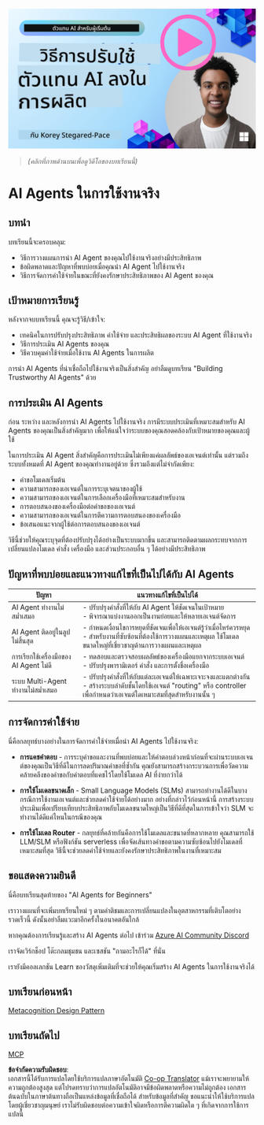 <!--
CO_OP_TRANSLATOR_METADATA:
{
  "original_hash": "1ad5de6a6388d02c145a92dd04358bab",
  "translation_date": "2025-07-12T13:39:04+00:00",
  "source_file": "10-ai-agents-production/README.md",
  "language_code": "th"
}
-->
[![AI Agents In Production](../../../translated_images/lesson-10-thumbnail.2b79a30773db093e0b4fb47aaa618069e0afb4745fad4836526cf51df87f9ac9.th.png)](https://youtu.be/l4TP6IyJxmQ?si=IvCW3cbw0NJ2mUMV)

> _(คลิกที่ภาพด้านบนเพื่อดูวิดีโอของบทเรียนนี้)_
# AI Agents ในการใช้งานจริง

## บทนำ

บทเรียนนี้จะครอบคลุม:

- วิธีการวางแผนการนำ AI Agent ของคุณไปใช้งานจริงอย่างมีประสิทธิภาพ
- ข้อผิดพลาดและปัญหาที่พบบ่อยเมื่อคุณนำ AI Agent ไปใช้งานจริง
- วิธีการจัดการค่าใช้จ่ายในขณะที่ยังคงรักษาประสิทธิภาพของ AI Agent ของคุณ

## เป้าหมายการเรียนรู้

หลังจากจบบทเรียนนี้ คุณจะรู้วิธี/เข้าใจ:

- เทคนิคในการปรับปรุงประสิทธิภาพ ค่าใช้จ่าย และประสิทธิผลของระบบ AI Agent ที่ใช้งานจริง
- วิธีการประเมิน AI Agents ของคุณ
- วิธีควบคุมค่าใช้จ่ายเมื่อใช้งาน AI Agents ในการผลิต

การนำ AI Agents ที่น่าเชื่อถือไปใช้งานจริงเป็นสิ่งสำคัญ อย่าลืมดูบทเรียน "Building Trustworthy AI Agents" ด้วย

## การประเมิน AI Agents

ก่อน ระหว่าง และหลังการนำ AI Agents ไปใช้งานจริง การมีระบบประเมินที่เหมาะสมสำหรับ AI Agents ของคุณเป็นสิ่งสำคัญมาก เพื่อให้แน่ใจว่าระบบของคุณสอดคล้องกับเป้าหมายของคุณและผู้ใช้

ในการประเมิน AI Agent สิ่งสำคัญคือการประเมินไม่เพียงแค่ผลลัพธ์ของเอเจนต์เท่านั้น แต่รวมถึงระบบทั้งหมดที่ AI Agent ของคุณทำงานอยู่ด้วย ซึ่งรวมถึงแต่ไม่จำกัดเพียง:

- คำขอโมเดลเริ่มต้น
- ความสามารถของเอเจนต์ในการระบุเจตนาของผู้ใช้
- ความสามารถของเอเจนต์ในการเลือกเครื่องมือที่เหมาะสมสำหรับงาน
- การตอบสนองของเครื่องมือต่อคำขอของเอเจนต์
- ความสามารถของเอเจนต์ในการตีความการตอบสนองของเครื่องมือ
- ข้อเสนอแนะจากผู้ใช้ต่อการตอบสนองของเอเจนต์

วิธีนี้ช่วยให้คุณระบุจุดที่ต้องปรับปรุงได้อย่างเป็นระบบมากขึ้น และสามารถติดตามผลกระทบจากการเปลี่ยนแปลงโมเดล คำสั่ง เครื่องมือ และส่วนประกอบอื่น ๆ ได้อย่างมีประสิทธิภาพ

## ปัญหาที่พบบ่อยและแนวทางแก้ไขที่เป็นไปได้กับ AI Agents

| **ปัญหา**                                      | **แนวทางแก้ไขที่เป็นไปได้**                                                                                                                                                                                                 |
| ---------------------------------------------- | ---------------------------------------------------------------------------------------------------------------------------------------------------------------------------------------------------------------------------- |
| AI Agent ทำงานไม่สม่ำเสมอ                      | - ปรับปรุงคำสั่งที่ให้กับ AI Agent ให้ชัดเจนในเป้าหมาย<br>- พิจารณาแบ่งงานออกเป็นงานย่อยและให้หลายเอเจนต์จัดการ                                                                                                         |
| AI Agent ติดอยู่ในลูปไม่สิ้นสุด                 | - กำหนดเงื่อนไขการหยุดที่ชัดเจนเพื่อให้เอเจนต์รู้ว่าเมื่อไหร่ควรหยุด<br>- สำหรับงานที่ซับซ้อนที่ต้องใช้การวางแผนและเหตุผล ใช้โมเดลขนาดใหญ่ที่เชี่ยวชาญด้านการวางแผนและเหตุผล                                                      |
| การเรียกใช้เครื่องมือของ AI Agent ไม่ดี        | - ทดสอบและตรวจสอบผลลัพธ์ของเครื่องมือแยกจากระบบเอเจนต์<br>- ปรับปรุงพารามิเตอร์ คำสั่ง และการตั้งชื่อเครื่องมือ                                                                                                         |
| ระบบ Multi-Agent ทำงานไม่สม่ำเสมอ              | - ปรับปรุงคำสั่งที่ให้กับแต่ละเอเจนต์ให้เฉพาะเจาะจงและแตกต่างกัน<br>- สร้างระบบลำดับชั้นโดยใช้เอเจนต์ "routing" หรือ controller เพื่อกำหนดว่าเอเจนต์ใดเหมาะสมที่สุดสำหรับงานนั้น ๆ                                         |

## การจัดการค่าใช้จ่าย

นี่คือกลยุทธ์บางอย่างในการจัดการค่าใช้จ่ายเมื่อนำ AI Agents ไปใช้งานจริง:

- **การแคชคำตอบ** - การระบุคำขอและงานที่พบบ่อยและให้คำตอบล่วงหน้าก่อนที่จะผ่านระบบเอเจนต์ของคุณเป็นวิธีที่ดีในการลดปริมาณคำขอที่ซ้ำกัน คุณยังสามารถสร้างกระบวนการเพื่อวัดความคล้ายคลึงของคำขอกับคำตอบที่แคชไว้โดยใช้โมเดล AI ที่ง่ายกว่าได้

- **การใช้โมเดลขนาดเล็ก** - Small Language Models (SLMs) สามารถทำงานได้ดีในบางกรณีการใช้งานเอเจนต์และช่วยลดค่าใช้จ่ายได้อย่างมาก อย่างที่กล่าวไว้ก่อนหน้านี้ การสร้างระบบประเมินเพื่อเปรียบเทียบประสิทธิภาพกับโมเดลขนาดใหญ่เป็นวิธีที่ดีที่สุดในการเข้าใจว่า SLM จะทำงานได้ดีแค่ไหนในกรณีของคุณ

- **การใช้โมเดล Router** - กลยุทธ์ที่คล้ายกันคือการใช้โมเดลและขนาดที่หลากหลาย คุณสามารถใช้ LLM/SLM หรือฟังก์ชัน serverless เพื่อจัดเส้นทางคำขอตามความซับซ้อนไปยังโมเดลที่เหมาะสมที่สุด วิธีนี้จะช่วยลดค่าใช้จ่ายและยังคงรักษาประสิทธิภาพในงานที่เหมาะสม

## ขอแสดงความยินดี

นี่คือบทเรียนสุดท้ายของ "AI Agents for Beginners"

เราวางแผนที่จะเพิ่มบทเรียนใหม่ ๆ ตามคำติชมและการเปลี่ยนแปลงในอุตสาหกรรมที่เติบโตอย่างรวดเร็วนี้ ดังนั้นอย่าลืมแวะมาอีกครั้งในอนาคตอันใกล้

หากคุณต้องการเรียนรู้และสร้าง AI Agents ต่อไป เข้าร่วม <a href="https://discord.gg/kzRShWzttr" target="_blank">Azure AI Community Discord</a>

เราจัดเวิร์กช็อป โต๊ะกลมชุมชน และเซสชัน "ถามอะไรก็ได้" ที่นั่น

เรายังมีคอลเลกชัน Learn ของวัสดุเพิ่มเติมที่จะช่วยให้คุณเริ่มสร้าง AI Agents ในการใช้งานจริงได้

## บทเรียนก่อนหน้า

[Metacognition Design Pattern](../09-metacognition/README.md)

## บทเรียนถัดไป

[MCP](../11-mcp/README.md)

**ข้อจำกัดความรับผิดชอบ**:  
เอกสารนี้ได้รับการแปลโดยใช้บริการแปลภาษาอัตโนมัติ [Co-op Translator](https://github.com/Azure/co-op-translator) แม้เราจะพยายามให้ความถูกต้องสูงสุด แต่โปรดทราบว่าการแปลอัตโนมัติอาจมีข้อผิดพลาดหรือความไม่ถูกต้อง เอกสารต้นฉบับในภาษาต้นทางถือเป็นแหล่งข้อมูลที่เชื่อถือได้ สำหรับข้อมูลที่สำคัญ ขอแนะนำให้ใช้บริการแปลโดยผู้เชี่ยวชาญมนุษย์ เราไม่รับผิดชอบต่อความเข้าใจผิดหรือการตีความผิดใด ๆ ที่เกิดจากการใช้การแปลนี้